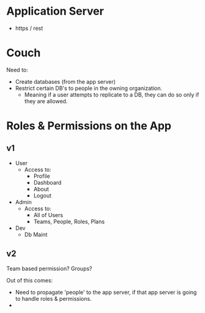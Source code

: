Application Server
===
- https / rest

Couch
===
Need to:
- Create databases (from the app server)
- Restrict certain DB's to people in the owning organization.
  - Meaning if a user attempts to replicate to a DB, they can do so only if they are allowed.


Roles & Permissions on the App
===

v1
--
- User
  - Access to:
    - Profile
    - Dashboard
    - About
    - Logout
- Admin
  - Access to:
    - All of Users
    - Teams, People, Roles, Plans
- Dev
  - Db Maint


v2
--
Team based permission?
Groups?



Out of this comes:
- Need to propagate 'people' to the app server, if that app server is going to handle roles & permissions.
-
